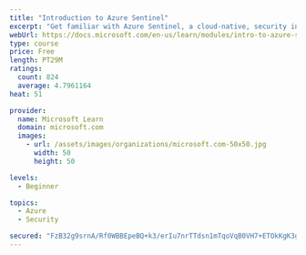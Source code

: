 ```yaml
---
title: "Introduction to Azure Sentinel"
excerpt: "Get familiar with Azure Sentinel, a cloud-native, security information and event management (SIEM) service."
webUrl: https://docs.microsoft.com/en-us/learn/modules/intro-to-azure-sentinel/
type: course
price: Free
length: PT29M
ratings:
  count: 824
  average: 4.7961164
heat: 51

provider:
  name: Microsoft Learn
  domain: microsoft.com
  images:
    - url: /assets/images/organizations/microsoft.com-50x50.jpg
      width: 50
      height: 50

levels:
  - Beginner

topics:
  - Azure
  - Security

secured: "FzB32g9srnA/Rf0WBBEpeBQ+k3/erIu7nrTTdsn1mTqoVqB0VH7+ETOkKgK3g+4tbBfVpZSDL0dzfS9kZrSrVz/44o51ltQIYPMl99wH+OzYMS/ZOiHSgFHIPS8ZI/7ls+n8xL59iOBLnsoOYWj9FM8wa2H/gD4TQLTC84xuuuy43wfAqd5wMmWVafuLbBbrGzW7wPmmed5w1DX6Y9jUn0H9rn6IePu1qCiMwZHojqem9jF8AyWc01/9yTxjq4zO45pGdTI+p2YNEUj/16O2Nn+C68g7f0hCzea/xiX3wfUsLXQCYYZf3fNMTuhqJLtcZxo4R8UAlr6lsCEua8Z+2J7coEQRjjri38oY6epAoZzt82S8UqHnMZalgaoZ6i2cMQOi34lp83w31mQ+ZRgVnxEvWdZE/GGUysbMElgqCok=;9foAgm353cyg+61E5h648A=="
---
```


